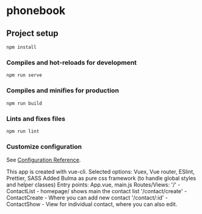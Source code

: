 # phonebook

## Project setup
```
npm install
```

### Compiles and hot-reloads for development
```
npm run serve
```

### Compiles and minifies for production
```
npm run build
```

### Lints and fixes files
```
npm run lint
```

### Customize configuration
See [Configuration Reference](https://cli.vuejs.org/config/).

This app is created with vue-cli. Selected options: Vuex, Vue router, ESlint, Prettier, SASS
Added Bulma as pure css framework (to handle global styles and helper classes)
Entry points: App.vue, main.js
Routes/Views:
'/' - ContactList - homepage/ shows main the contact list
'/contact/create' - ContactCreate - Where you can add new contact
'/contact/:id' - ContactShow - View for individual contact, where you can also edit.
